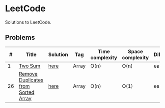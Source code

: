 # LeetCode
Solutions to LeetCode.

## Problems
|  #  |         Title        |   Solution   |     Tag     |  Time complexity  | Space complexity  | Difficulty           
|-----|----------------------|--------------|-------------|-------------------|-------------------|-------------
| 1 | [Two Sum](https://leetcode.com/problems/two-sum/) | [here](Array/Two_Sum.js) | Array | O(n) | O(n) | easy
| 26 | [Remove Duplicates from Sorted Array](https://leetcode.com/problems/remove-duplicates-from-sorted-array/) | [here](Array/Remove_Duplicates_from_Sorted_Array.js) | Array | O(n) | O(1) | easy
